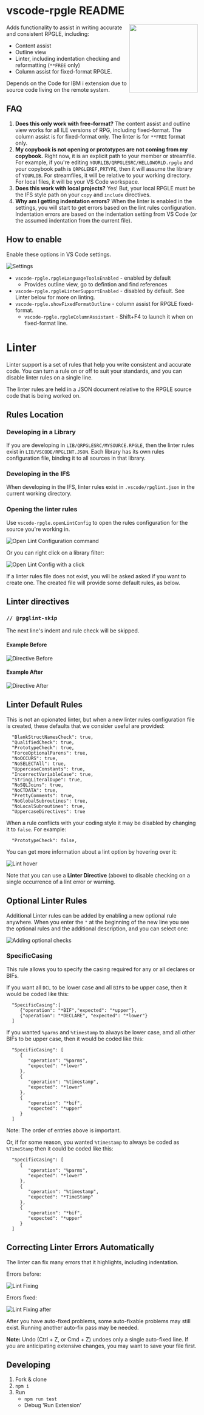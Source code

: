 # vscode-rpgle README

<img src="https://github.com/halcyon-tech/vscode-rpgle/blob/main/media/logo.png?raw=true" height="180px" align="right">

Adds functionality to assist in writing accurate and consistent RPGLE, including:

* Content assist
* Outline view
* Linter, including indentation checking and reformatting (`**FREE` only) 
* Column assist for fixed-format RPGLE.

Depends on the Code for IBM i extension due to source code living on the remote system.

## FAQ

1. **Does this only work with free-format?** The content assist and outline view works for all ILE versions of RPG, including fixed-format. The column assist is for fixed-format only. The linter is for `**FREE` format only.
2. **My copybook is not opening or prototypes are not coming from my copybook.** Right now, it is an explicit path to your member or streamfile. For example, if you're editing `YOURLIB/QRPGLESRC/HELLOWORLD.rpgle` and your copybook path is `QRPGLEREF,PRTYPE`, then it will assume the library of `YOURLIB`. For streamfiles, it will be relative to your working directory. For local files, it will be your VS Code workspace.
3. **Does this work with local projects?** Yes! But, your local RPGLE must be the IFS style path on your `copy` and `include` directives.
4. **Why am I getting indentation errors?** When the linter is enabled in the settings, you will start to get errors based on the lint rules configuration. Indentation errors are based on the indentation setting from VS Code (or the assumed indentation from the current file).
## How to enable

Enable these options in VS Code settings.

![Settings](./assets/Settings_01.png)

* `vscode-rpgle.rpgleLanguageToolsEnabled` - enabled by default
   * Provides outline view, go to defintion and find references
* `vscode-rpgle.rpgleLinterSupportEnabled` - disabled by default. See Linter below for more on linting.
* `vscode-rpgle.showFixedFormatOutline` - column assist for RPGLE fixed-format.
   * `vscode-rpgle.rpgleColumnAssistant` - Shift+F4 to launch it when on fixed-format line.

# Linter

Linter support is a set of rules that help you write consistent and accurate code. You can turn a rule on or off to suit your standards, and you can disable linter rules on a single line.

The linter rules are held in a JSON document relative to the RPGLE source code that is being worked on.

## Rules Location

### Developing in a Library

If you are developing in `LIB/QRPGLESRC/MYSOURCE.RPGLE`, then the linter rules exist in `LIB/VSCODE/RPGLINT.JSON`. Each library has its own rules configuration file, binding it to all sources in that library. 

### Developing in the IFS

When developing in the IFS, linter rules exist in `.vscode/rpglint.json` in the current working directory.

### Opening the linter rules

Use `vscode-rpgle.openLintConfig` to open the rules configuration for the source you're working in.

![Open Lint Configuration command](./assets/OpenLintConfig.png)

Or you can right click on a library filter:

![Open Lint Config with a click](./assets/OpenLintConfig_02.png)

 If a linter rules file  does not exist, you will be asked asked if you want to create one. The created file will provide some default rules, as below.

## Linter directives

### `// @rpglint-skip`

   The next line's indent and rule check will be skipped.

#### Example Before

![Directive Before](./assets/DirectiveBefore.png)

#### Example After

![Directive After](./assets/DirectiveAfter.png)

## Linter Default Rules

   This is not an opionated linter, but when a new linter rules configuration file is created, these defaults that we consider useful are provided:

      "BlankStructNamesCheck": true,
      "QualifiedCheck": true,
      "PrototypeCheck": true,
      "ForceOptionalParens": true,
      "NoOCCURS": true,
      "NoSELECTAll": true,
      "UppercaseConstants": true,
      "IncorrectVariableCase": true,
      "StringLiteralDupe": true,
      "NoSQLJoins": true,
      "NoCTDATA": true,
      "PrettyComments": true,
      "NoGlobalSubroutines": true,
      "NoLocalSubroutines": true,
      "UppercaseDirectives": true

When a rule conflicts with your coding style it may be disabled by changing it to `false`. For example:

      "PrototypeCheck": false,

You can get more information about a lint option by hovering over it:

![Lint hover](./assets/lintopt_01.png)

Note that you can use a **Linter Directive** (above) to disable checking on a single occurrence of a lint error or warning.

## Optional Linter Rules

Additional Linter rules can be added by enabling a new optional rule anywhere.  When you enter the `"` at the beginning of the new line you see the optional rules and the additional description, and you can select one:

![Adding optional checks](./assets/lintopt_02.png)

### SpecificCasing

This rule allows you to specify the casing required for any or all declares or BIFs.

If you want all `DCL` to be lower case and all `BIF`s to be upper case, then it would be coded like this:

      "SpecificCasing":[
         {"operation": "*BIF","expected": "*upper"},
         {"operation": "*DECLARE", "expected": "*lower"}
      ]


If you wanted `%parms` and `%timestamp` to always be lower case, amd all other BIFs to be upper case, then it would be coded like this:

      "SpecificCasing": [
         {
            "operation": "%parms",
            "expected": "*lower"
         },
         {
            "operation": "%timestamp",
            "expected": "*lower"
         },
         {
            "operation": "*bif",
            "expected": "*upper"
         }
      ]
 Note: The order of entries above is important.

 Or, if for some reason, you wanted `%timestamp` to always be coded as `%TimeStamp` then it could be coded like this:

      "SpecificCasing": [
         {
            "operation": "%parms",
            "expected": "*lower"
         },
         {
            "operation": "%timestamp",
            "expected": "*TimeStamp"
         },
         {
            "operation": "*bif",
            "expected": "*upper"
         }
      ]

## Correcting Linter Errors Automatically

The linter can fix many errors that it highlights, including indentation.

Errors before:

![Lint Fixing](./assets/LintFix_01.png)

Errors fixed:

![Lint Fixing after](./assets/LintFix_02.png)

After you have auto-fixed problems, some auto-fixable problems may still exist. Running another auto-fix pass may be needed.

**Note:**  Undo (Ctrl + Z, or Cmd + Z) undoes only a single auto-fixed line. If you are anticipating extensive changes, you may want to save your file first. 

## Developing

1. Fork & clone
2. `npm i`
3. Run
   * `npm run test`
   * Debug 'Run Extension'

